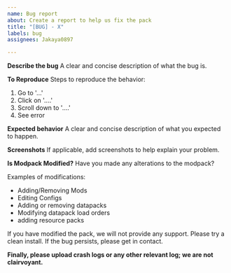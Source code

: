 ```yaml
---
name: Bug report
about: Create a report to help us fix the pack
title: "[BUG] - X"
labels: bug
assignees: Jakaya0897

---
```


**Describe the bug**
A clear and concise description of what the bug is.

**To Reproduce**
Steps to reproduce the behavior:
1. Go to '...'
2. Click on '....'
3. Scroll down to '....'
4. See error

**Expected behavior**
A clear and concise description of what you expected to happen.

**Screenshots**
If applicable, add screenshots to help explain your problem.

**Is Modpack Modified?**
Have you made any alterations to the modpack? 

Examples of modifications:
- Adding/Removing Mods
- Editing Configs
- Adding or removing datapacks
- Modifying datapack load orders
- adding resource packs

If you have modified the pack, we will not provide any support. Please try a clean install. If the bug persists, please get in contact.

**Finally, please upload crash logs or any other relevant log; we are not clairvoyant.**
